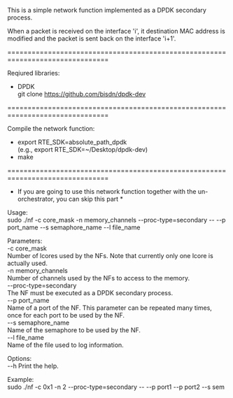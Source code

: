 This is a simple network function implemented as a DPDK secondary process.

When a packet is received on the interface 'i', it destination MAC address is
modified and the packet is sent back on the interface 'i+1'.

===============================================================================

Reqiured libraries:

* DPDK  
     git clone https://github.com/bisdn/dpdk-dev

===============================================================================

Compile the network function:  
* export RTE_SDK=absolute_path_dpdk  
  (e.g., export RTE_SDK=~/Desktop/dpdk-dev)
* make

===============================================================================

* If you are going to use this network function together with the un-orchestrator, 
you can skip this part *

Usage:  
  sudo ./nf -c core_mask -n memory_channels --proc-type=secondary -- 
                --p port_name --s semaphore_name --l file_name                                           
                                                                                         
Parameters:  
  -c core_mask  
        Number of lcores used by the NFs. Note that currently only one lcore is
        actually used.                                                                              
  -n memory_channels  
        Number of channels used by the NFs to access to the memory.                        
  --proc-type=secondary  
        The NF must be executed as a DPDK secondary process.                               
  --p port_name  
        Name of a port of the NF. This parameter can be repeated many times, 
        once for each port to be used by the NF.                                                    
  --s semaphore_name  
        Name of the semaphore to be used by the NF.                                        
  --l file_name  
        Name of the file used to log information.                                        
                                                                                         
Options:  
  --h   Print the help.
                                                                                         
Example:  
  sudo ./nf -c 0x1 -n 2 --proc-type=secondary -- --p port1 --p port2 --s sem


